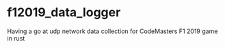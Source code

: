 # f12019_data_logger
Having a go at udp network data collection for CodeMasters F1 2019 game in rust
